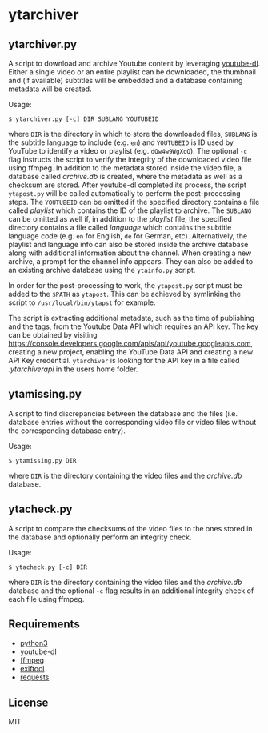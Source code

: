 ytarchiver
==========

ytarchiver.py
-------------

A script to download and archive Youtube content by leveraging [youtube-dl](https://github.com/ytdl-org/youtube-dl). Either a single video
or an entire playlist can be downloaded, the thumbnail and (if available) subtitles will be embedded and a database containing metadata will be created.

Usage:
```
$ ytarchiver.py [-c] DIR SUBLANG YOUTUBEID
```
where `DIR` is the directory in which to store the downloaded files, `SUBLANG` is the subtitle language to include (e.g. `en`) and `YOUTUBEID` is ID used by
YouTube to identify a video or playlist (e.g. `dQw4w9WgXcQ`). The optional `-c` flag instructs the script to verify the integrity of the downloaded
video file using ffmpeg. In addition to the metadata stored inside the video file, a database called *archive.db* is created, where the metadata as
well as a checksum are stored. After youtube-dl completed its process, the script `ytapost.py` will be called automatically to perform the
post-processing steps. The `YOUTUBEID` can be omitted if the specified directory contains a file called *playlist* which contains the ID of the playlist
to archive. The `SUBLANG` can be omitted as well if, in addition to the *playlist* file, the specified directory contains a file called *language* which contains
the subtitle language code (e.g. `en` for English, `de` for German, etc). Alternatively, the playlist and language info can also be stored inside the archive
database along with additional information about the channel. When creating a new archive, a prompt for the channel info appears. They can also be added to
an existing archive database using the `ytainfo.py` script.

In order for the post-processing to work, the `ytapost.py` script must be added to the `$PATH` as `ytapost`. This can be achieved by symlinking the script to
`/usr/local/bin/ytapst` for example.

The script is extracting additional metadata, such as the time of publishing and the tags, from the Youtube Data API which requires an API key.
The key can be obtained by visiting https://console.developers.google.com/apis/api/youtube.googleapis.com, creating a new project, enabling the
YouTube Data API and creating a new API Key credential. `ytarchiver` is looking for the API key in a file called *.ytarchiverapi* in the users home folder.

ytamissing.py
-------------

A script to find discrepancies between the database and the files (i.e. database entries without the corresponding video file or video files without the
corresponding database entry).

Usage:
```
$ ytamissing.py DIR
```
where `DIR` is the directory containing the video files and the *archive.db* database.

ytacheck.py
-----------

A script to compare the checksums of the video files to the ones stored in the database and optionally perform an integrity check.

Usage:
```
$ ytacheck.py [-c] DIR
```
where `DIR` is the directory containing the video files and the *archive.db* database and the optional `-c` flag results in an additional integrity check
of each file using ffmpeg.

Requirements
------------

*   [python3](https://www.python.org/)
*   [youtube-dl](https://github.com/ytdl-org/youtube-dl)
*   [ffmpeg](https://www.ffmpeg.org/)
*   [exiftool](https://www.sno.phy.queensu.ca/~phil/exiftool/)
*   [requests](https://pypi.org/project/requests/)

License
-------

MIT

